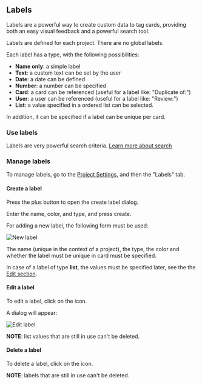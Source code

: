 ## Labels

Labels are a powerful way to create custom data to tag cards, providing both an easy visual feedback and a powerful search tool.

Labels are defined for each project. There are no global labels.

Each label has a type, with the following possibilities: 

* **Name only**: a simple label
* **Text**: a custom text can be set by the user
* **Date**: a date can be defined
* **Number**: a number can be specified
* **Card**: a card can be referenced (useful for a label like: "Duplicate of:")
* **User**: a user can be referenced (useful for a label like: "Review:")
* **List**: a value specified in a ordered list can be selected.

In addition, it can be specified if a label can be unique per card.

### Use labels

Labels are very powerful search criteria. [Learn more about search](/03-use-collapp/03-07-search)

### Manage labels

To manage labels, go to the [Project Settings](/03-use-collapp/03-01-project.html#project-settings), and then the "Labels" tab.

#### Create a label

Press the plus button to open the create label dialog.

Enter the name, color, and type, and press create.

For adding a new label, the following form must be used:

<img class="pure-img" src="{{relativeRootPath}}/images/en/labels-manage-create.png" alt="New label">

The name (unique in the context of a project), the type, the color and whether the label must be unique in card must be specified.

In case of a label of type **list**, the values must be specified later, see the the [Edit section](#edit-label).

#### Edit a label

To edit a label, click on the <span class="icon icon-edit"></span> icon.

A dialog will appear:

<img class="pure-img" src="{{relativeRootPath}}/images/en/labels-manage-edit.png" alt="Edit label">

**NOTE**: list values that are still in use can't be deleted.

#### Delete a label

To delete a label, click on the <span class="icon icon-delete"></span> icon.

**NOTE**: labels that are still in use can't be deleted.
